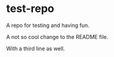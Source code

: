 # test-repo
A repo for testing and having fun.

A not so cool change to the README file.

With a third line as well.
